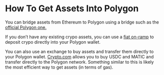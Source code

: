 # How To Get Assets Into Polygon

You can bridge assets from Ethereum to Polygon using a bridge such as the [official Polygon one.](https://wallet.polygon.technology/bridge)

If you don’t have any existing crypo assets, you can use a [fiat on-ramp](https://wallet.polygon.technology/on-ramp) to deposit crypo directly into your Polygon wallet.

You can also use an exchange to buy assets and transfer them directly to your Polygon wallet.  [Crypto.com](https://crypto.com/us/) allows you to buy USDC and MATIC and transfer directly to the Polygon network.  Something similar to this is likely the most efficient way to get assets (in terms of gas).

